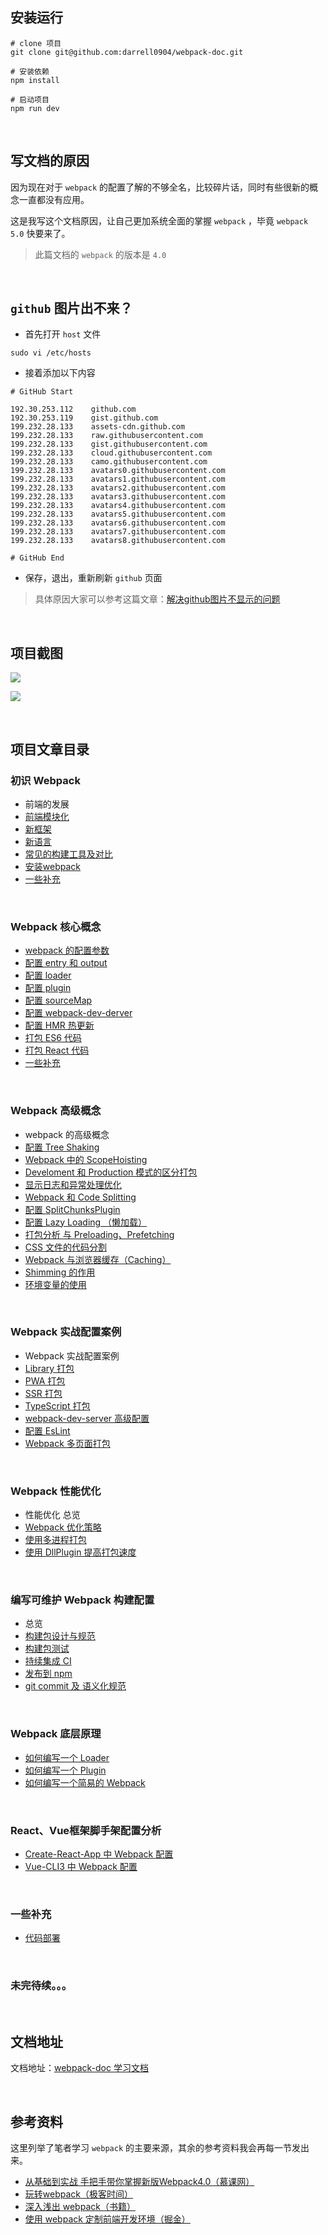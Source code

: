 ## 安装运行

```nginx
# clone 项目
git clone git@github.com:darrell0904/webpack-doc.git

# 安装依赖
npm install

# 启动项目
npm run dev
```




&nbsp;

## 写文档的原因

因为现在对于 `webpack` 的配置了解的不够全名，比较碎片话，同时有些很新的概念一直都没有应用。

这是我写这个文档原因，让自己更加系统全面的掌握 `webpack` ，毕竟 `webpack 5.0` 快要来了。



> 此篇文档的 `webpack` 的版本是 `4.0`


&nbsp;

## `github` 图片出不来？

* 首先打开 `host` 文件

```nginx
sudo vi /etc/hosts
```

* 接着添加以下内容

```nginx
# GitHub Start

192.30.253.112    github.com
192.30.253.119    gist.github.com
199.232.28.133    assets-cdn.github.com
199.232.28.133    raw.githubusercontent.com
199.232.28.133    gist.githubusercontent.com
199.232.28.133    cloud.githubusercontent.com
199.232.28.133    camo.githubusercontent.com
199.232.28.133    avatars0.githubusercontent.com
199.232.28.133    avatars1.githubusercontent.com
199.232.28.133    avatars2.githubusercontent.com
199.232.28.133    avatars3.githubusercontent.com
199.232.28.133    avatars4.githubusercontent.com
199.232.28.133    avatars5.githubusercontent.com
199.232.28.133    avatars6.githubusercontent.com
199.232.28.133    avatars7.githubusercontent.com
199.232.28.133    avatars8.githubusercontent.com

# GitHub End
```

* 保存，退出，重新刷新 `github` 页面



> 具体原因大家可以参考这篇文章：[解决github图片不显示的问题](https://blog.csdn.net/qq_38232598/article/details/91346392)




&nbsp;

## 项目截图

![](./images/webpack1.png)

![](./images/webpack2.png)

&nbsp;

## 项目文章目录

### 初识 Webpack

* 前端的发展
* [前端模块化](https://github.com/darrell0904/webpack-doc/blob/master/docs/chapter0/module.md)
* [新框架](https://github.com/darrell0904/webpack-doc/blob/master/docs/chapter0/frame.md)
* [新语言](https://github.com/darrell0904/webpack-doc/blob/master/docs/chapter0/language.md)
* [常见的构建工具及对比](https://github.com/darrell0904/webpack-doc/blob/master/docs/chapter0/build_tools.md)
* [安装webpack](https://github.com/darrell0904/webpack-doc/blob/master/docs/chapter0/start.md)
* [一些补充](https://github.com/darrell0904/webpack-doc/blob/master/docs/chapter0/supplement.md)

&nbsp;
### Webpack 核心概念

* [webpack 的配置参数](https://github.com/darrell0904/webpack-doc/blob/master/docs/chapter1/README.md)
* [配置 entry 和 output](https://github.com/darrell0904/webpack-doc/blob/master/docs/chapter1/entry_output.md)
* [配置 loader](https://github.com/darrell0904/webpack-doc/blob/master/docs/chapter1/loaders.md)
* [配置 plugin](https://github.com/darrell0904/webpack-doc/blob/master/docs/chapter1/plugins.md)
* [配置 sourceMap](https://github.com/darrell0904/webpack-doc/blob/master/docs/chapter1/sourcemap.md)
* [配置 webpack-dev-derver](https://github.com/darrell0904/webpack-doc/blob/master/docs/chapter1/webpack_dev_server.md)
* [配置 HMR 热更新](https://github.com/darrell0904/webpack-doc/blob/master/docs/chapter1/hot_module_replacement.md)
* [打包 ES6 代码](https://github.com/darrell0904/webpack-doc/blob/master/docs/chapter1/webpack_babel.md)
* [打包 React 代码](https://github.com/darrell0904/webpack-doc/blob/master/docs/chapter1/webapck_react.md)
* [一些补充](https://github.com/darrell0904/webpack-doc/blob/master/docs/chapter1/supplement.md)

&nbsp;
### Webpack 高级概念

* webpack 的高级概念
* [配置 Tree Shaking](https://github.com/darrell0904/webpack-doc/blob/master/docs/chapter2/tree_shaking.md)
* [Webpack 中的 ScopeHoisting](https://github.com/darrell0904/webpack-doc/blob/master/docs/chapter2/scope_hoisting.md)
* [Develoment 和 Production 模式的区分打包](https://github.com/darrell0904/webpack-doc/blob/master/docs/chapter2/mode.md)
* [显示日志和异常处理优化](https://github.com/darrell0904/webpack-doc/blob/master/docs/chapter2/log.md)
* [Webpack 和 Code Splitting](https://github.com/darrell0904/webpack-doc/blob/master/docs/chapter2/code_splitting.md)
* [配置 SplitChunksPlugin](https://github.com/darrell0904/webpack-doc/blob/master/docs/chapter2/split_chunks_plugin.md)
* [配置 Lazy Loading （懒加载）](https://github.com/darrell0904/webpack-doc/blob/master/docs/chapter2/lazy_loading.md)
* [打包分析 与 Preloading、Prefetching](https://github.com/darrell0904/webpack-doc/blob/master/docs/chapter2/analysis.md)
* [CSS 文件的代码分割](https://github.com/darrell0904/webpack-doc/blob/master/docs/chapter2/css_splitting.md)
* [Webpack 与浏览器缓存（Caching）](https://github.com/darrell0904/webpack-doc/blob/master/docs/chapter2/caching.md)
* [Shimming 的作用](https://github.com/darrell0904/webpack-doc/blob/master/docs/chapter2/shimming.md)
* [环境变量的使用](https://github.com/darrell0904/webpack-doc/blob/master/docs/chapter2/env.md)


&nbsp;
### Webpack 实战配置案例

* Webpack 实战配置案例
* [Library 打包](https://github.com/darrell0904/webpack-doc/blob/master/docs/chapter3/library.md)
* [PWA 打包](https://github.com/darrell0904/webpack-doc/blob/master/docs/chapter3/pwa.md)
* [SSR 打包](https://github.com/darrell0904/webpack-doc/blob/master/docs/chapter3/ssr.md)
* [TypeScript 打包](https://github.com/darrell0904/webpack-doc/blob/master/docs/chapter3/typescript.md)
* [webpack-dev-server 高级配置](https://github.com/darrell0904/webpack-doc/blob/master/docs/chapter3/webpack_dev_server.md)
* [配置 EsLint](https://github.com/darrell0904/webpack-doc/blob/master/docs/chapter3/esLint.md)
* [Webpack 多页面打包](https://github.com/darrell0904/webpack-doc/blob/master/docs/chapter3/more_page.md)

&nbsp;

### Webpack 性能优化

* 性能优化 总览
* [Webpack 优化策略](https://github.com/darrell0904/webpack-doc/blob/master/docs/chapter6/performance.md)
* [使用多进程打包](https://github.com/darrell0904/webpack-doc/blob/master/docs/chapter6/multi_process.md)
* [使用 DllPlugin 提高打包速度](https://github.com/darrell0904/webpack-doc/blob/master/docs/chapter6/dllPlugin.md)

&nbsp;

### 编写可维护 Webpack 构建配置

* 总览
* [构建包设计与规范](https://github.com/darrell0904/webpack-doc/blob/master/docs/chapter7/design.md)
* [构建包测试](https://github.com/darrell0904/webpack-doc/blob/master/docs/chapter7/test.md)
* [持续集成 CI](https://github.com/darrell0904/webpack-doc/blob/master/docs/chapter7/ci.md)
* [发布到 npm](https://github.com/darrell0904/webpack-doc/blob/master/docs/chapter7/npm.md)
* [git commit 及 语义化规范](https://github.com/darrell0904/webpack-doc/blob/master/docs/chapter7/standard.md)

&nbsp;

### Webpack 底层原理
* [如何编写一个 Loader](https://github.com/darrell0904/webpack-doc/blob/master/docs/chapter4/writeLoader.md)
* [如何编写一个 Plugin](https://github.com/darrell0904/webpack-doc/blob/master/docs/chapter4/writePlugin.md)
* [如何编写一个简易的 Webpack](https://github.com/darrell0904/webpack-doc/blob/master/docs/chapter4/writeWebpack.md)

&nbsp;
### React、Vue框架脚手架配置分析
* [Create-React-App 中 Webpack 配置](https://github.com/darrell0904/webpack-doc/blob/master/docs/chapter5/createReactApp.md)
* [Vue-CLI3 中 Webpack 配置](https://github.com/darrell0904/webpack-doc/blob/master/docs/chapter5/vueCli3.md)

&nbsp;

### 一些补充

* [代码部署](https://github.com/darrell0904/webpack-doc/blob/master/docs/chapter8/deploy.md)

&nbsp;

### 未完待续。。。

&nbsp;

## 文档地址

文档地址：[webpack-doc 学习文档](https://webpack-doc-20200228.now.sh/)


&nbsp;

## 参考资料

这里列举了笔者学习 `webpack` 的主要来源，其余的参考资料我会再每一节发出来。

* [从基础到实战 手把手带你掌握新版Webpack4.0（慕课网）](https://coding.imooc.com/class/316.html)
* [玩转webpack（极客时间）](https://time.geekbang.org/course/intro/190)
* [深入浅出 webpack（书籍）](https://webpack.wuhaolin.cn/)
* [使用 webpack 定制前端开发环境（掘金）](https://juejin.im/book/5a6abad5518825733c144469)
